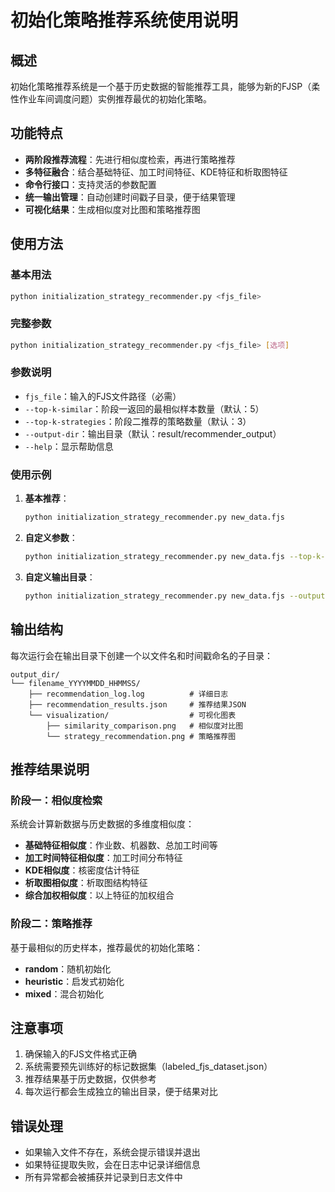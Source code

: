 # 初始化策略推荐系统使用说明

## 概述

初始化策略推荐系统是一个基于历史数据的智能推荐工具，能够为新的FJSP（柔性作业车间调度问题）实例推荐最优的初始化策略。

## 功能特点

- **两阶段推荐流程**：先进行相似度检索，再进行策略推荐
- **多特征融合**：结合基础特征、加工时间特征、KDE特征和析取图特征
- **命令行接口**：支持灵活的参数配置
- **统一输出管理**：自动创建时间戳子目录，便于结果管理
- **可视化结果**：生成相似度对比图和策略推荐图

## 使用方法

### 基本用法

```bash
python initialization_strategy_recommender.py <fjs_file>
```

### 完整参数

```bash
python initialization_strategy_recommender.py <fjs_file> [选项]
```

### 参数说明

- `fjs_file`：输入的FJS文件路径（必需）
- `--top-k-similar`：阶段一返回的最相似样本数量（默认：5）
- `--top-k-strategies`：阶段二推荐的策略数量（默认：3）
- `--output-dir`：输出目录（默认：result/recommender_output）
- `--help`：显示帮助信息

### 使用示例

1. **基本推荐**：
   ```bash
   python initialization_strategy_recommender.py new_data.fjs
   ```

2. **自定义参数**：
   ```bash
   python initialization_strategy_recommender.py new_data.fjs --top-k-similar 3 --top-k-strategies 2
   ```

3. **自定义输出目录**：
   ```bash
   python initialization_strategy_recommender.py new_data.fjs --output-dir my_results
   ```

## 输出结构

每次运行会在输出目录下创建一个以文件名和时间戳命名的子目录：

```
output_dir/
└── filename_YYYYMMDD_HHMMSS/
    ├── recommendation_log.log          # 详细日志
    ├── recommendation_results.json     # 推荐结果JSON
    └── visualization/                  # 可视化图表
        ├── similarity_comparison.png   # 相似度对比图
        └── strategy_recommendation.png # 策略推荐图
```

## 推荐结果说明

### 阶段一：相似度检索
系统会计算新数据与历史数据的多维度相似度：
- **基础特征相似度**：作业数、机器数、总加工时间等
- **加工时间特征相似度**：加工时间分布特征
- **KDE相似度**：核密度估计特征
- **析取图相似度**：析取图结构特征
- **综合加权相似度**：以上特征的加权组合

### 阶段二：策略推荐
基于最相似的历史样本，推荐最优的初始化策略：
- **random**：随机初始化
- **heuristic**：启发式初始化
- **mixed**：混合初始化

## 注意事项

1. 确保输入的FJS文件格式正确
2. 系统需要预先训练好的标记数据集（labeled_fjs_dataset.json）
3. 推荐结果基于历史数据，仅供参考
4. 每次运行都会生成独立的输出目录，便于结果对比

## 错误处理

- 如果输入文件不存在，系统会提示错误并退出
- 如果特征提取失败，会在日志中记录详细信息
- 所有异常都会被捕获并记录到日志文件中 
